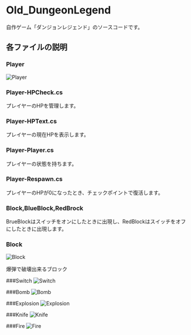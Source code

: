 # Old_DungeonLegend

自作ゲーム「ダンジョンレジェンド」のソースコードです。

## 各ファイルの説明

### Player
![Player](https://github.com/Gu-ra/Old_DungeonLegend/assets/60833795/4d329fbc-617f-4abc-9d2c-f85e70166d2a)

### Player-HPCheck.cs
プレイヤーのHPを管理します。

### Player-HPText.cs
プレイヤーの現在HPを表示します。

### Player-Player.cs
プレイヤーの状態を持ちます。

### Player-Respawn.cs
プレイヤーのHPが0になったとき、チェックポイントで復活します。

### Block,BlueBlock,RedBrock
BrueBlockはスイッチをオンにしたときに出現し、RedBlockはスイッチをオフにしたときに出現します。
### Block
![Block](https://github.com/Gu-ra/Old_DungeonLegend/assets/60833795/c31e38d9-3edc-4e00-aff8-2fa90e1acb02)


爆弾で破壊出来るブロック

###Switch
![Switch](https://github.com/Gu-ra/Old_DungeonLegend/assets/60833795/8e0e24b1-a8c1-4d02-8f54-e3a62d200bd5)

###Bomb
![Bomb](https://github.com/Gu-ra/Old_DungeonLegend/assets/60833795/86b04730-bd8e-45b4-92db-788de7202643)

###Explosion
![Explosion](https://github.com/Gu-ra/Old_DungeonLegend/assets/60833795/73b0f517-2ffc-4b4e-9586-2cc820329558)

###Knife
![Knife](https://github.com/Gu-ra/Old_DungeonLegend/assets/60833795/8c398752-89a6-4935-85e1-3402ca9faa00)

###Fire
![Fire](https://github.com/Gu-ra/Old_DungeonLegend/assets/60833795/975f8799-65a3-40f2-a2c6-568b70265b38)




